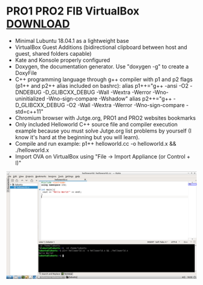 # PRO1 PRO2 FIB VirtualBox [DOWNLOAD](https://github.com/Virtual-Machines/PRO1-PRO2-FIB-VirtualBox/releases/download/latest/P1P2FIB.ova)

- Minimal Lubuntu 18.04.1 as a lightweight base
- VirtualBox Guest Additions (bidirectional clipboard between host and guest, shared folders capable)
- Kate and Konsole properly configured
- Doxygen, the documentation generator. Use "doxygen -g" to create a DoxyFile
- C++ programming language through g++ compiler with p1 and p2 flags (p1++ and p2++ alias included on bashrc):
alias p1++="g++ -ansi -O2 -DNDEBUG -D_GLIBCXX_DEBUG -Wall -Wextra -Werror -Wno-uninitialized -Wno-sign-compare -Wshadow"
alias p2++="g++ -D_GLIBCXX_DEBUG -O2 -Wall -Wextra -Werror -Wno-sign-compare -std=c++11"
- Chromium browser with Jutge.org, PRO1 and PRO2 websites bookmarks
- Only included Helloworld C++ source file and compiler execution example because you must solve Jutge.org list problems by yourself (I know it's hard at the beginning but you will learn).
- Compile and run example: p1++ helloworld.cc -o helloworld.x && ./helloworld.x
- Import OVA on VirtualBox using "File -> Import Appliance (or Control + I)"

![PRO1PRO2](https://github.com/Virtual-Machines/PRO1-PRO2-FIB-VirtualBox/blob/master/PRO1PRO2.png)
